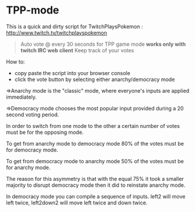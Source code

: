 TPP-mode
========

This is a quick and dirty script for TwitchPlaysPokemon : http://www.twitch.tv/twitchplayspokemon


>Auto vote @ every 30 seconds for TPP game mode **works only with twitch IRC web client**
>Keep track of your votes

How to: 
 * copy paste the script into your browser console 
 * click the vote button by selecting either anarchy/democracy mode



=>Anarchy mode is the "classic" mode, where everyone's inputs are applied immediately.

=>Democracy mode chooses the most popular input provided during a 20 second voting period.


In order to switch from one mode to the other a certain number of votes must be for the opposing mode.

To get from anarchy mode to democracy mode 80% of the votes must be for democracy mode.

To get from democracy mode to anarchy mode 50% of the votes must be for anarchy mode.

The reason for this asymmetry is that with the equal 75% it took a smaller majority to disrupt democracy mode then it did to reinstate anarchy mode.

In democracy mode you can compile a sequence of inputs. left2 will move left twice, left2down2 will move left twice and down twice.
